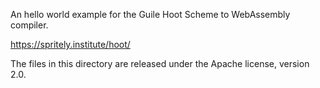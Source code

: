 An hello world example for the Guile Hoot Scheme to WebAssembly
compiler.

https://spritely.institute/hoot/

The files in this directory are released under the Apache license,
version 2.0.
